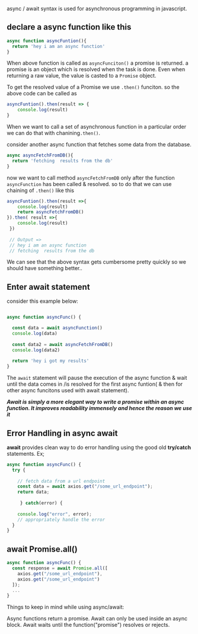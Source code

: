 async / await syntax is used for asynchronous programming in javascript.

## declare a async function like this
```js
async function asyncFuntion(){
  return 'hey i am an async function'
}
```
When above function is called as `asyncFunciton()` a promise is returned. a promise is an object which is resolved when the task is done. Even when returning a raw value, the value is casted to a `Promise` object.


To get the resolved value of a Promise we use `.then()` funciton. so the above code can be called as
```js
asyncFuntion().then(result => {
    console.log(result)
}
```


When we want to call a set of asynchronous function in a particular order we can do that with chanining`.then()`.

consider another async function that fetches some data from the database.

```js
async asyncFetchFromDB(){
  return 'fetching  results from the db'
}
```

now we want to call method `asyncFetchFromDB` only after the function `asyncFunction` has been called & resolved. so to do that we can use chaining of `.then()` like this

```js
asyncFuntion().then(result =>{
    console.log(result)
    return asyncFetchFromDB()
}).then( result =>{
    console.log(result)
 })
 
 // Output =>
 // hey i am an async function
 // fetching  results from the db
 ```
We can see that the above syntax gets cumbersome pretty quickly so we should have something better..

## Enter await statement
consider this example below:

```js

async function asyncFunc() {

  const data = await asyncFunction()
  console.log(data)
  
  const data2 = await asyncFetchFromDB()
  console.log(data2)
  
  return 'hey i got my results'
}
```
The `await` statement will pause the execution of the async function & wait until the data comes in /is resolved for the first async funtion( & then for other async funcitons used with await statement).

***Await is simply a more elegant way to write a promise within an async function. It improves readability immensely and hence the reason we use it***



## Error Handling in async await

**await** provides clean way to do error handling using the good old **try/catch** statements. Ex;
```js
async function asyncFunc() {
  try {
  
    // fetch data from a url endpoint
    const data = await axios.get("/some_url_endpoint");
    return data;
    
     } catch(error) {
  
    console.log("error", error);
    // appropriately handle the error
  }
}
```

## await  Promise.all()
```js
async function asyncFunc() {
  const response = await Promise.all([
    axios.get("/some_url_endpoint"),
    axios.get("/some_url_endpoint")
  ]);
  ...
}
```

Things to keep in mind while using async/await:

Async functions return a promise.
Await can only be used inside an async block.
Await waits until the function("promise") resolves or rejects.

  



